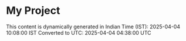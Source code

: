 # My Project

This content is dynamically generated in Indian Time (IST): 2025-04-04 10:08:00 IST
Converted to UTC: 2025-04-04 04:38:00 UTC
